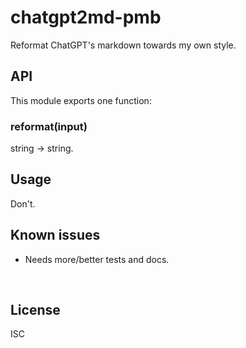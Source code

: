 ﻿
<!--#echo json="package.json" key="name" underline="=" -->
chatgpt2md-pmb
==============
<!--/#echo -->

<!--#echo json="package.json" key="description" -->
Reformat ChatGPT&#39;s markdown towards my own style.
<!--/#echo -->



API
---

This module exports one function:

### reformat(input)

string &rarr; string.



Usage
-----

Don't.


<!--#toc stop="scan" -->



Known issues
------------

* Needs more/better tests and docs.




&nbsp;


License
-------
<!--#echo json="package.json" key=".license" -->
ISC
<!--/#echo -->

